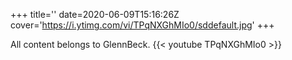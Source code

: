 +++
title=''
date=2020-06-09T15:16:26Z
cover='https://i.ytimg.com/vi/TPqNXGhMIo0/sddefault.jpg'
+++

All content belongs to GlennBeck.
{{< youtube TPqNXGhMIo0 >}}
